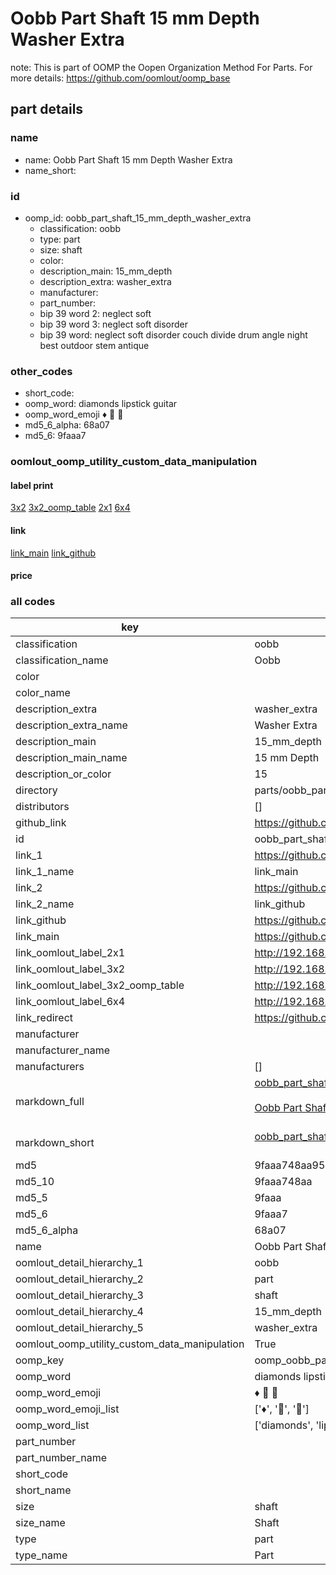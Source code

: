 # Oobb Part Shaft 15 mm Depth Washer Extra  

note: This is part of OOMP the Oopen Organization Method For Parts. For more details: https://github.com/oomlout/oomp_base

##  part details
  







### name
* name: Oobb Part Shaft 15 mm Depth Washer Extra
* name_short: 
### id
* oomp_id: oobb_part_shaft_15_mm_depth_washer_extra
  * classification: oobb
  * type: part
  * size: shaft
  * color: 
  * description_main: 15_mm_depth
  * description_extra: washer_extra
  * manufacturer: 
  * part_number: 
  * bip 39 word 2: neglect soft
  * bip 39 word 3: neglect soft disorder
  * bip 39 word: neglect soft disorder couch divide drum angle night best outdoor stem antique

### other_codes
* short_code: 
* oomp_word: diamonds lipstick guitar
* oomp_word_emoji :diamonds: :lipstick: :guitar:
* md5_6_alpha: 68a07
* md5_6: 9faaa7






### oomlout_oomp_utility_custom_data_manipulation
#### label print
[3x2](http://192.168.1.245:1112/?label=oomp%2068a07)
[3x2_oomp_table](http://192.168.1.108:1112/?label=oomp%2068a07)
[2x1](http://192.168.1.242:1112/?label=oomp%2068a07)
[6x4](http://192.168.1.55:1112/?label=oomp%2068a07)    

#### link

[link_main](https://github.com/oomlout/oomlout_oomp_version_1_messy/tree/main/parts/oobb_part_shaft_15_mm_depth_washer_extra) [link_github](https://github.com/oomlout/oomlout_oomp_version_1_messy/tree/main/parts/oobb_part_shaft_15_mm_depth_washer_extra)                             

#### price







### all codes 
| key | value |  
| --- | --- |  
| classification | oobb |  
| classification_name | Oobb |  
| color |  |  
| color_name |  |  
| description_extra | washer_extra |  
| description_extra_name | Washer Extra |  
| description_main | 15_mm_depth |  
| description_main_name | 15 mm Depth |  
| description_or_color | 15 |  
| directory | parts/oobb_part_shaft_15_mm_depth_washer_extra |  
| distributors | [] |  
| github_link | https://github.com/oomlout/oomlout_oomp_part_src/tree/main/parts/oobb_part_shaft_15_mm_depth_washer_extra |  
| id | oobb_part_shaft_15_mm_depth_washer_extra |  
| link_1 | https://github.com/oomlout/oomlout_oomp_version_1_messy/tree/main/parts/oobb_part_shaft_15_mm_depth_washer_extra |  
| link_1_name | link_main |  
| link_2 | https://github.com/oomlout/oomlout_oomp_version_1_messy/tree/main/parts/oobb_part_shaft_15_mm_depth_washer_extra |  
| link_2_name | link_github |  
| link_github | https://github.com/oomlout/oomlout_oomp_version_1_messy/tree/main/parts/oobb_part_shaft_15_mm_depth_washer_extra |  
| link_main | https://github.com/oomlout/oomlout_oomp_version_1_messy/tree/main/parts/oobb_part_shaft_15_mm_depth_washer_extra |  
| link_oomlout_label_2x1 | http://192.168.1.242:1112/?label=oomp%2068a07 |  
| link_oomlout_label_3x2 | http://192.168.1.245:1112/?label=oomp%2068a07 |  
| link_oomlout_label_3x2_oomp_table | http://192.168.1.108:1112/?label=oomp%2068a07 |  
| link_oomlout_label_6x4 | http://192.168.1.55:1112/?label=oomp%2068a07 |  
| link_redirect | https://github.com/oomlout/oomlout_oomp_version_1_messy/tree/main/parts/oobb_part_shaft_15_mm_depth_washer_extra |  
| manufacturer |  |  
| manufacturer_name |  |  
| manufacturers | [] |  
| markdown_full | [oobb_part_shaft_15_mm_depth_washer_extra](none)<br>[](none)<br>[Oobb Part Shaft 15 Mm Depth Washer Extra](none)<br><br> |  
| markdown_short | [oobb_part_shaft_15_mm_depth_washer_extra](none)<br><br> |  
| md5 | 9faaa748aa9581190e1ff30e7ef394a0 |  
| md5_10 | 9faaa748aa |  
| md5_5 | 9faaa |  
| md5_6 | 9faaa7 |  
| md5_6_alpha | 68a07 |  
| name | Oobb Part Shaft 15 mm Depth Washer Extra |  
| oomlout_detail_hierarchy_1 | oobb |  
| oomlout_detail_hierarchy_2 | part |  
| oomlout_detail_hierarchy_3 | shaft |  
| oomlout_detail_hierarchy_4 | 15_mm_depth |  
| oomlout_detail_hierarchy_5 | washer_extra |  
| oomlout_oomp_utility_custom_data_manipulation | True |  
| oomp_key | oomp_oobb_part_shaft_15_mm_depth_washer_extra |  
| oomp_word | diamonds lipstick guitar |  
| oomp_word_emoji | :diamonds: :lipstick: :guitar: |  
| oomp_word_emoji_list | [':diamonds:', ':lipstick:', ':guitar:'] |  
| oomp_word_list | ['diamonds', 'lipstick', 'guitar'] |  
| part_number |  |  
| part_number_name |  |  
| short_code |  |  
| short_name |  |  
| size | shaft |  
| size_name | Shaft |  
| type | part |  
| type_name | Part |  
